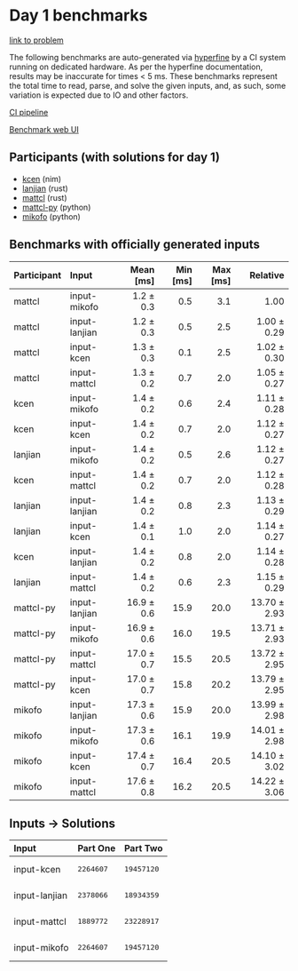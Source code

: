 # Day 1 benchmarks

[link to problem](https://adventofcode.com/2024/day/1)

The following benchmarks are auto-generated via
[hyperfine](https://github.com/sharkdp/hyperfine) by a CI system running on
dedicated hardware. As per the hyperfine documentation, results may be
inaccurate for times < 5 ms. These benchmarks represent the total time to read,
parse, and solve the given inputs, and, as such, some variation is expected due
to IO and other factors.

[CI pipeline](http://ci.papercode.net:8080/teams/main/pipelines/aoc2024)

[Benchmark web UI](https://aoc.ancalagon.black)


## Participants (with solutions for day 1)

- [kcen](https://github.com/kcen/aoc2024) (nim)
- [lanjian](https://github.com/lanjian/aoc-2024) (rust)
- [mattcl](https://github.com/mattcl/aoc2024) (rust)
- [mattcl-py](https://github.com/mattcl/aoc2024-py) (python)
- [mikofo](https://github.com/mikofo/aoc2024) (python)


## Benchmarks with officially generated inputs

| Participant | Input | Mean [ms] | Min [ms] | Max [ms] | Relative |
|:---|:---|---:|---:|---:|---:|
| mattcl | input-mikofo | 1.2 ± 0.3 | 0.5 | 3.1 | 1.00 |
| mattcl | input-lanjian | 1.2 ± 0.3 | 0.5 | 2.5 | 1.00 ± 0.29 |
| mattcl | input-kcen | 1.3 ± 0.3 | 0.1 | 2.5 | 1.02 ± 0.30 |
| mattcl | input-mattcl | 1.3 ± 0.2 | 0.7 | 2.0 | 1.05 ± 0.27 |
| kcen | input-mikofo | 1.4 ± 0.2 | 0.6 | 2.4 | 1.11 ± 0.28 |
| kcen | input-kcen | 1.4 ± 0.2 | 0.7 | 2.0 | 1.12 ± 0.27 |
| lanjian | input-mikofo | 1.4 ± 0.2 | 0.5 | 2.6 | 1.12 ± 0.27 |
| kcen | input-mattcl | 1.4 ± 0.2 | 0.7 | 2.0 | 1.12 ± 0.28 |
| lanjian | input-lanjian | 1.4 ± 0.2 | 0.8 | 2.3 | 1.13 ± 0.29 |
| lanjian | input-kcen | 1.4 ± 0.1 | 1.0 | 2.0 | 1.14 ± 0.27 |
| kcen | input-lanjian | 1.4 ± 0.2 | 0.8 | 2.0 | 1.14 ± 0.28 |
| lanjian | input-mattcl | 1.4 ± 0.2 | 0.6 | 2.3 | 1.15 ± 0.29 |
| mattcl-py | input-lanjian | 16.9 ± 0.6 | 15.9 | 20.0 | 13.70 ± 2.93 |
| mattcl-py | input-mikofo | 16.9 ± 0.6 | 16.0 | 19.5 | 13.71 ± 2.93 |
| mattcl-py | input-mattcl | 17.0 ± 0.7 | 15.5 | 20.5 | 13.72 ± 2.95 |
| mattcl-py | input-kcen | 17.0 ± 0.7 | 15.8 | 20.2 | 13.79 ± 2.95 |
| mikofo | input-lanjian | 17.3 ± 0.6 | 15.9 | 20.0 | 13.99 ± 2.98 |
| mikofo | input-mikofo | 17.3 ± 0.6 | 16.1 | 19.9 | 14.01 ± 2.98 |
| mikofo | input-kcen | 17.4 ± 0.7 | 16.4 | 20.5 | 14.10 ± 3.02 |
| mikofo | input-mattcl | 17.6 ± 0.8 | 16.2 | 20.5 | 14.22 ± 3.06 |


## Inputs -> Solutions

| Input | Part One | Part Two |
|:---|:---|:---|
|input-kcen|<pre>2264607</pre>|<pre>19457120</pre>|
|input-lanjian|<pre>2378066</pre>|<pre>18934359</pre>|
|input-mattcl|<pre>1889772</pre>|<pre>23228917</pre>|
|input-mikofo|<pre>2264607</pre>|<pre>19457120</pre>|